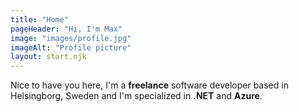```yaml
---
title: "Home"
pageHeader: "Hi, I'm Max"
image: "images/profile.jpg"
imageAlt: "Profile picture"
layout: start.njk
---
```


Nice to have you here, I'm a **freelance** software developer based in Helsingborg, Sweden and I'm specialized in **.NET** and **Azure**.